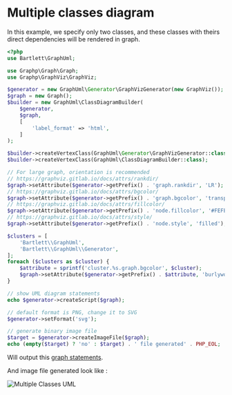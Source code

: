 # Multiple classes diagram

In this example, we specify only two classes, and these classes with theirs direct dependencies will be rendered in graph.

```php
<?php
use Bartlett\GraphUml;

use Graphp\Graph\Graph;
use Graphp\GraphViz\GraphViz;

$generator = new GraphUml\Generator\GraphVizGenerator(new GraphViz());
$graph = new Graph();
$builder = new GraphUml\ClassDiagramBuilder(
    $generator,
    $graph,
    [
        'label_format' => 'html',
    ]
);

$builder->createVertexClass(GraphUml\Generator\GraphVizGenerator::class);
$builder->createVertexClass(GraphUml\ClassDiagramBuilder::class);

// For large graph, orientation is recommended
// https://graphviz.gitlab.io/docs/attrs/rankdir/
$graph->setAttribute($generator->getPrefix() . 'graph.rankdir', 'LR');
// https://graphviz.gitlab.io/docs/attrs/bgcolor/
$graph->setAttribute($generator->getPrefix() . 'graph.bgcolor', 'transparent');
// https://graphviz.gitlab.io/docs/attrs/fillcolor/
$graph->setAttribute($generator->getPrefix() . 'node.fillcolor', '#FEFECE');
// https://graphviz.gitlab.io/docs/attrs/style/
$graph->setAttribute($generator->getPrefix() . 'node.style', 'filled');

$clusters = [
    'Bartlett\\GraphUml',
    'Bartlett\\GraphUml\\Generator',
];
foreach ($clusters as $cluster) {
    $attribute = sprintf('cluster.%s.graph.bgcolor', $cluster);
    $graph->setAttribute($generator->getPrefix() . $attribute, 'burlywood3');
}

// show UML diagram statements
echo $generator->createScript($graph);

// default format is PNG, change it to SVG
$generator->setFormat('svg');

// generate binary image file
$target = $generator->createImageFile($graph);
echo (empty($target) ? 'no' : $target) . ' file generated' . PHP_EOL;
```

Will output this [graph statements](./multiple_classes.html.gv).

And image file generated look like :

![Multiple Classes UML](./multiple_classes.graphviz.svg)
